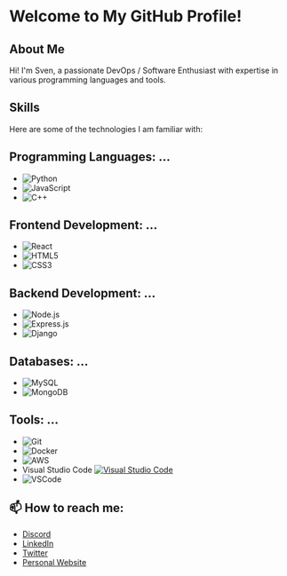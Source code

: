 # Welcome to My GitHub Profile!

## About Me
Hi! I'm Sven, a passionate DevOps / Software Enthusiast with expertise in various programming languages and tools.

## Skills
Here are some of the technologies I am familiar with:

## Programming Languages: ...
- ![Python](https://img.shields.io/badge/Python-3.9-blue)
- ![JavaScript](https://img.shields.io/badge/JavaScript-ES6-yellow)
- ![C++](https://img.shields.io/badge/C++-17-lightblue)

## Frontend Development: ...
- ![React](https://img.shields.io/badge/React-v17.0-blue)
- ![HTML5](https://img.shields.io/badge/HTML5-white?logo=html5&logoColor=E34F26)
- ![CSS3](https://img.shields.io/badge/CSS3-white?logo=css3&logoColor=1572B6)

## Backend Development: ...
- ![Node.js](https://img.shields.io/badge/Node.js-v14.0-green)
- ![Express.js](https://img.shields.io/badge/Express.js-black?logo=express)
- ![Django](https://img.shields.io/badge/Django-3.1-green)

## Databases: ...
- ![MySQL](https://img.shields.io/badge/MySQL-v8.0-blue)
- ![MongoDB](https://img.shields.io/badge/MongoDB-v4.2-green)

## Tools: ...
- ![Git](https://img.shields.io/badge/Git-v2.30-orange)
- ![Docker](https://img.shields.io/badge/Docker-v20.10-blue)
- ![AWS](https://img.shields.io/badge/AWS-EC2-orange?logo=amazon-aws)
- Visual Studio Code 	[![Visual Studio Code](https://custom-icon-badges.demolab.com/badge/Visual%20Studio%20Code-0078d7.svg?logo=vsc&logoColor=white)](#)
- ![VSCode](https://img.shields.io/badge/VSCode-black?logo=visualstudiocode)

## 📫 How to reach me:
- [Discord](https://img.shields.io/discord/:[53uXbqNZKa])
- [LinkedIn](https://www.linkedin.com/in/your-linkedin)
- [Twitter](https://twitter.com/your-twitter)
- [Personal Website](https://your-website.com)

